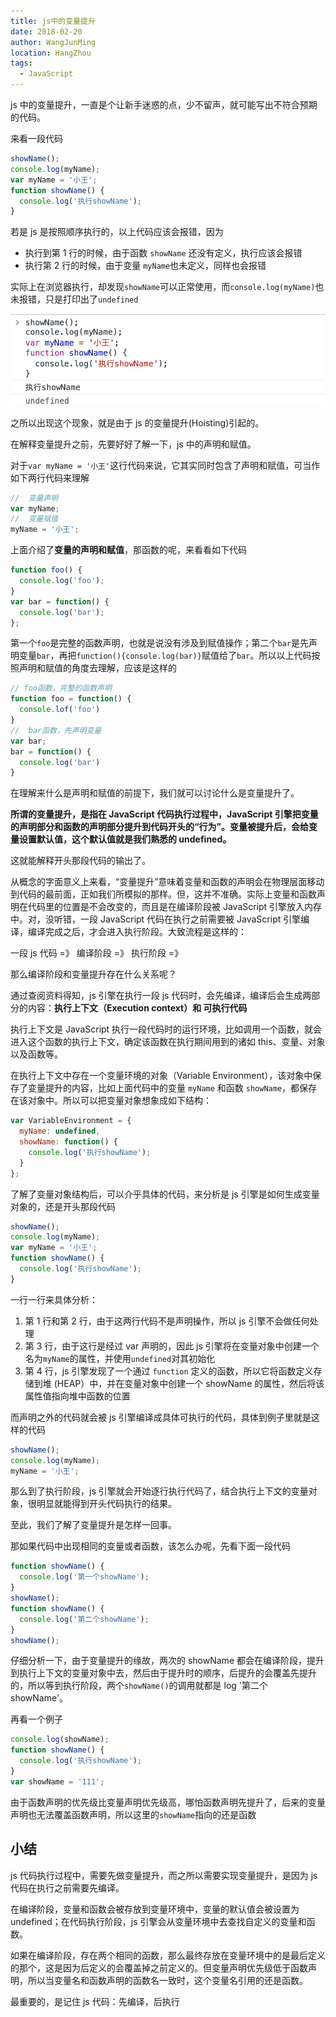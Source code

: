 ```yaml
---
title: js中的变量提升
date: 2018-02-20
author: WangJunMing
location: HangZhou
tags:
  - JavaScript
---
```


js 中的变量提升，一直是个让新手迷惑的点，少不留声，就可能写出不符合预期的代码。

来看一段代码

```js
showName();
console.log(myName);
var myName = '小王';
function showName() {
  console.log('执行showName');
}
```

若是 js 是按照顺序执行的，以上代码应该会报错，因为

- 执行到第 1 行的时候，由于函数 `showName` 还没有定义，执行应该会报错
- 执行第 2 行的时候，由于变量 `myName`也未定义，同样也会报错

实际上在浏览器执行，却发现`showName`可以正常使用，而`console.log(myName)`也未报错，只是打印出了`undefined`

![js-hosting](../.vuepress/public/images/js-hosting.png)

之所以出现这个现象，就是由于 js 的变量提升(Hoisting)引起的。

在解释变量提升之前，先要好好了解一下，js 中的声明和赋值。

对于`var myName = '小王'`这行代码来说，它其实同时包含了声明和赋值，可当作如下两行代码来理解

```js
//  变量声明
var myName;
//  变量赋值
myName = '小王';
```

上面介绍了**变量的声明和赋值**，那函数的呢，来看看如下代码

```js
function foo() {
  console.log('foo');
}
var bar = function() {
  console.log('bar');
};
```

第一个`foo`是完整的函数声明，也就是说没有涉及到赋值操作；第二个`bar`是先声明变量`bar`，再把`function(){console.log(bar)}`赋值给了`bar`。所以以上代码按照声明和赋值的角度去理解，应该是这样的

```js
// foo函数，完整的函数声明
function foo = function() {
  console.lof('foo')
}
//  bar函数，先声明变量
var bar;
bar = function() {
  console.log('bar')
}
```

在理解来什么是声明和赋值的前提下，我们就可以讨论什么是变量提升了。

**所谓的变量提升，是指在 JavaScript 代码执行过程中，JavaScript 引擎把变量的声明部分和函数的声明部分提升到代码开头的“行为”。变量被提升后，会给变量设置默认值，这个默认值就是我们熟悉的 undefined。**

这就能解释开头那段代码的输出了。

从概念的字面意义上来看，“变量提升”意味着变量和函数的声明会在物理层面移动到代码的最前面，正如我们所模拟的那样。但，这并不准确。实际上变量和函数声明在代码里的位置是不会改变的，而且是在编译阶段被 JavaScript 引擎放入内存中。对，没听错，一段 JavaScript 代码在执行之前需要被 JavaScript 引擎编译，编译完成之后，才会进入执行阶段。大致流程是这样的：

一段 js 代码 =》 编译阶段 =》 执行阶段 =》

那么编译阶段和变量提升存在什么关系呢？

通过查阅资料得知，js 引擎在执行一段 js 代码时，会先编译，编译后会生成两部分的内容：**执行上下文（Execution context）和 可执行代码**

执行上下文是 JavaScript 执行一段代码时的运行环境，比如调用一个函数，就会进入这个函数的执行上下文，确定该函数在执行期间用到的诸如 this、变量、对象以及函数等。

在执行上下文中存在一个变量环境的对象（Variable Environment），该对象中保存了变量提升的内容，比如上面代码中的变量 `myName` 和函数 `showName`，都保存在该对象中。所以可以把变量对象想象成如下结构：

```js
var VariableEnvironment = {
  myName: undefined,
  showName: function() {
    console.log('执行showName');
  }
};
```

了解了变量对象结构后，可以介乎具体的代码，来分析是 js 引擎是如何生成变量对象的，还是开头那段代码

```js
showName();
console.log(myName);
var myName = '小王';
function showName() {
  console.log('执行showName');
}
```

一行一行来具体分析：

1. 第 1 行和第 2 行，由于这两行代码不是声明操作，所以 js 引擎不会做任何处理
2. 第 3 行，由于这行是经过 var 声明的，因此 js 引擎将在变量对象中创建一个名为`myName`的属性，并使用`undefined`对其初始化
3. 第 4 行，js 引擎发现了一个通过 `function` 定义的函数，所以它将函数定义存储到堆 (HEAP）中，并在变量对象中创建一个 showName 的属性，然后将该属性值指向堆中函数的位置

而声明之外的代码就会被 js 引擎编译成具体可执行的代码，具体到例子里就是这样的代码

```js
showName();
console.log(myName);
myName = '小王';
```

那么到了执行阶段，js 引擎就会开始逐行执行代码了，结合执行上下文的变量对象，很明显就能得到开头代码执行的结果。

至此，我们了解了变量提升是怎样一回事。

那如果代码中出现相同的变量或者函数，该怎么办呢，先看下面一段代码

```js
function showName() {
  console.log('第一个showName');
}
showName();
function showName() {
  console.log('第二个showName');
}
showName();
```

仔细分析一下，由于变量提升的缘故，两次的 showName 都会在编译阶段，提升到执行上下文的变量对象中去，然后由于提升时的顺序，后提升的会覆盖先提升的，所以等到执行阶段，两个`showName()`的调用就都是 log '第二个 showName'。

再看一个例子

```js
console.log(showName);
function showName() {
  console.log('执行showName');
}
var showName = '111';
```

由于函数声明的优先级比变量声明优先级高，哪怕函数声明先提升了，后来的变量声明也无法覆盖函数声明，所以这里的`showName`指向的还是函数

## 小结

js 代码执行过程中，需要先做变量提升，而之所以需要实现变量提升，是因为 js 代码在执行之前需要先编译。

在编译阶段，变量和函数会被存放到变量环境中，变量的默认值会被设置为 undefined；在代码执行阶段，js 引擎会从变量环境中去查找自定义的变量和函数。

如果在编译阶段，存在两个相同的函数，那么最终存放在变量环境中的是最后定义的那个，这是因为后定义的会覆盖掉之前定义的。但变量声明优先级低于函数声明，所以当变量名和函数声明的函数名一致时，这个变量名引用的还是函数。

最重要的，是记住 js 代码：先编译，后执行
